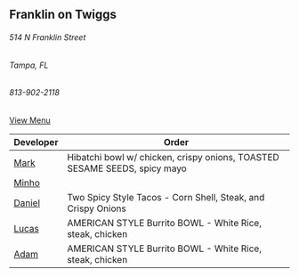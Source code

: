 ## Franklin on Twiggs
###### 514 N Franklin Street
###### Tampa, FL
###### 813-902-2118



[View Menu](https://www.toasttab.com/franklin-on-twiggs-eatery-and-market/v2/online-order#!/order)


Developer     | Order
--------------|---------------------
[Mark](http://github.com/mark-smithtb)              |  Hibatchi bowl w/ chicken, crispy onions, TOASTED SESAME SEEDS, spicy mayo
[Minho](https://github.com/minhochoi)               | 
[Daniel](https://github.come/dtartaglia)            | Two Spicy Style Tacos - Corn Shell, Steak, and Crispy Onions
[Lucas](https://github.com/lucasclaude)             | AMERICAN STYLE Burrito BOWL - White Rice, steak, chicken
[Adam](https://github.com/ahaubenstock)             | AMERICAN STYLE Burrito BOWL - White Rice, steak, chicken
